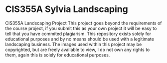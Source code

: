 # CIS355A Sylvia Landscaping
 CIS355A Landscaping Project
This project goes beyond the requirements of the course project, if you submit this as your own project it will be easy to tell that you have commited plagiarism. 
This repository exists solely for educational purposes and by no means should be used with a legitimate landscaping business.
The images used within this project may be copyrighted, but are freely available to view, I do not own any rights to them, again this is solely for educational purposes.